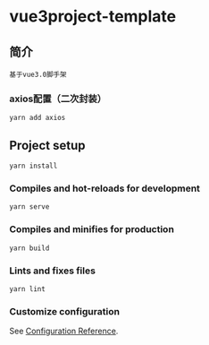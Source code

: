 # vue3project-template

## 简介
```
基于vue3.0脚手架
```
### axios配置（二次封装）
```
yarn add axios
```
## Project setup
```
yarn install
```

### Compiles and hot-reloads for development
```
yarn serve
```

### Compiles and minifies for production
```
yarn build
```

### Lints and fixes files
```
yarn lint
```

### Customize configuration
See [Configuration Reference](https://cli.vuejs.org/config/).
